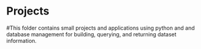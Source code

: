 # Projects
#This folder contains small projects and applications using python and and database management for building, querying, and returning dataset information.
